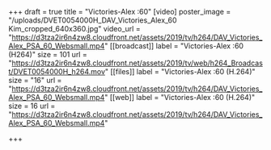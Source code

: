 +++
draft = true
title = "Victories-Alex :60"
[video]
poster_image = "/uploads/DVET0054000H_DAV_Victories_Alex_60 Kim_cropped_640x360.jpg"
video_url = "https://d3tza2ir6n4zw8.cloudfront.net/assets/2019/tv/h264/DAV_Victories_Alex_PSA_60_Websmall.mp4"
[[broadcast]]
label = "Victories-Alex :60 (H264)"
size = 101
url = "https://d3tza2ir6n4zw8.cloudfront.net/assets/2019/tv/web/h264_Broadcast/DVET0054000H_h264.mov"
[[files]]
label = "Victories-Alex :60 (H.264)"
size = "16"
url = "https://d3tza2ir6n4zw8.cloudfront.net/assets/2019/tv/h264/DAV_Victories_Alex_PSA_60_Websmall.mp4"
[[web]]
label = "Victories-Alex :60 (H.264)"
size = 16
url = "https://d3tza2ir6n4zw8.cloudfront.net/assets/2019/tv/h264/DAV_Victories_Alex_PSA_60_Websmall.mp4"

+++
